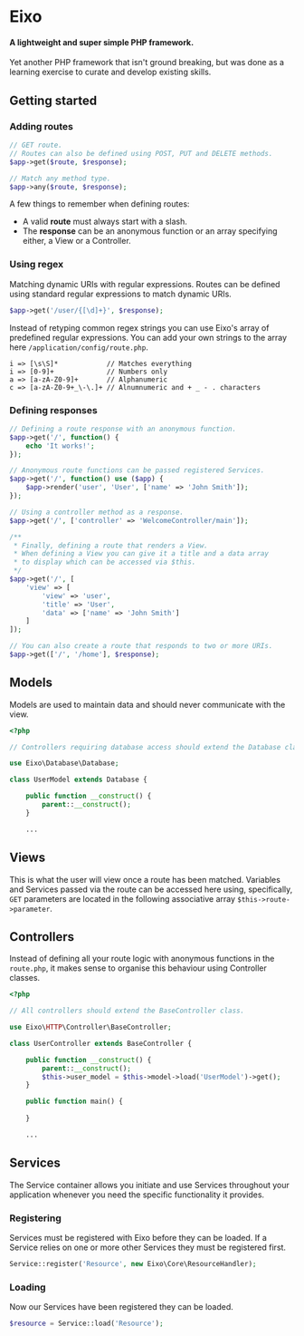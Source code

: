 # Eixo
#### A lightweight and super simple PHP framework.

Yet another PHP framework that isn't ground breaking, but was done as a learning exercise to curate and develop existing skills.

## Getting started
### Adding routes
```php
// GET route.
// Routes can also be defined using POST, PUT and DELETE methods.
$app->get($route, $response);

// Match any method type.
$app->any($route, $response);
```
A few things to remember when defining routes:
* A valid **route** must always start with a slash.
* The **response** can be an anonymous function or an array specifying either, a View or a Controller.

### Using regex
Matching dynamic URIs with regular expressions. Routes can be defined using standard regular expressions to match dynamic URIs.
```php
$app->get('/user/{[\d]+}', $response);
```
Instead of retyping common regex strings you can use Eixo's array of predefined regular expressions. You can add your own strings to the array here `/application/config/route.php`.
```
i => [\s\S]*            // Matches everything
i => [0-9]+             // Numbers only
a => [a-zA-Z0-9]+       // Alphanumeric
c => [a-zA-Z0-9+_\-\.]+ // Alnumnumeric and + _ - . characters
```
### Defining responses
```php
// Defining a route response with an anonymous function.
$app->get('/', function() {
    echo 'It works!';
});

// Anonymous route functions can be passed registered Services.
$app->get('/', function() use ($app) {
    $app->render('user', 'User', ['name' => 'John Smith']);
});

// Using a controller method as a response.
$app->get('/', ['controller' => 'WelcomeController/main']);

/**
 * Finally, defining a route that renders a View.
 * When defining a View you can give it a title and a data array 
 * to display which can be accessed via $this.
 */
$app->get('/', [
    'view' => [
        'view' => 'user',
        'title' => 'User',
        'data' => ['name' => 'John Smith']
    ]
]);

// You can also create a route that responds to two or more URIs.
$app->get(['/', '/home'], $response);
```

## Models
Models are used to maintain data and should never communicate with the view.
```php
<?php

// Controllers requiring database access should extend the Database class

use Eixo\Database\Database;

class UserModel extends Database {

    public function __construct() {
        parent::__construct();
    }

    ...
```

## Views
This is what the user will view once a route has been matched. Variables and Services passed via the route can be accessed here using, specifically, `GET` parameters are located in the following associative array `$this->route->parameter`.


## Controllers
Instead of defining all your route logic with anonymous functions in the `route.php`, it makes sense to organise this behaviour using Controller classes.
```php
<?php

// All controllers should extend the BaseController class.

use Eixo\HTTP\Controller\BaseController;

class UserController extends BaseController {

    public function __construct() {
        parent::__construct();
        $this->user_model = $this->model->load('UserModel')->get();
    }

    public function main() {
    
    }

    ...
```

## Services
The Service container allows you initiate and use Services throughout your application whenever you need the specific functionality it provides.
### Registering
Services must be registered with Eixo before they can be loaded. If a Service relies on one or more other Services they must be registered first.
```php
Service::register('Resource', new Eixo\Core\ResourceHandler);
```
### Loading
Now our Services have been registered they can be loaded.
```php
$resource = Service::load('Resource');
```